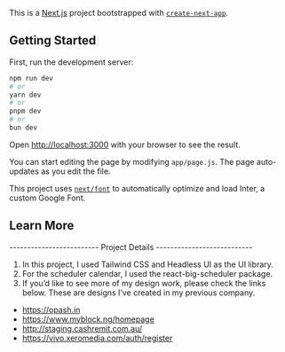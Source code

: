 This is a [Next.js](https://nextjs.org/) project bootstrapped with [`create-next-app`](https://github.com/vercel/next.js/tree/canary/packages/create-next-app).

## Getting Started

First, run the development server:

```bash
npm run dev
# or
yarn dev
# or
pnpm dev
# or
bun dev
```

Open [http://localhost:3000](http://localhost:3000) with your browser to see the result.

You can start editing the page by modifying `app/page.js`. The page auto-updates as you edit the file.

This project uses [`next/font`](https://nextjs.org/docs/basic-features/font-optimization) to automatically optimize and load Inter, a custom Google Font.

## Learn More

------------------------- Project Details ---------------------------

1. In this project, I used Tailwind CSS and Headless UI as the UI library.
2. For the scheduler calendar, I used the react-big-scheduler package.
3. If you’d like to see more of my design work, please check the links below. These are designs I’ve created in my previous company.

- https://opash.in
- https://www.myblock.ng/homepage
- http://staging.cashremit.com.au/
- https://vivo.xeromedia.com/auth/register
